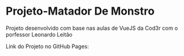 # Projeto-Matador De Monstro
Projeto desenvolvido com base nas aulas de VueJS da Cod3r com o porfessor Leonardo Leitão

Link do Projeto no GitHub Pages:
